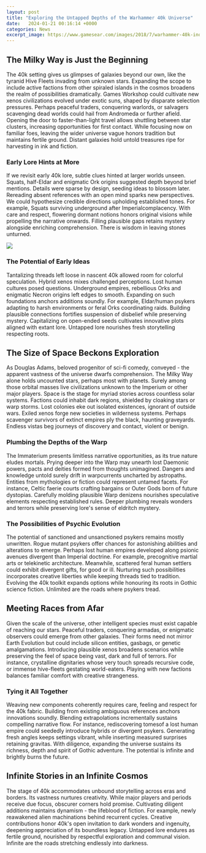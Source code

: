 ```yaml
---
layout: post
title: "Exploring the Untapped Depths of the Warhammer 40k Universe"
date:   2024-01-21 00:16:14 +0000
categories: News
excerpt_image: https://www.gamesear.com/images/2018/7/warhammer-40k-inquisitor-martyr-character-screenshot.jpg
---
```

## The Milky Way is Just the Beginning 

The 40k setting gives us glimpses of galaxies beyond our own, like the tyranid Hive Fleets invading from unknown stars. Expanding the scope to include active factions from other spiraled islands in the cosmos broadens the realm of possibilities dramatically. Games Workshop could cultivate new xenos civilizations evolved under exotic suns, shaped by disparate selection pressures. Perhaps peaceful traders, conquering warlords, or salvagers scavenging dead worlds could hail from Andromeda or further afield. Opening the door to faster-than-light travel allows shuttling between star clusters, increasing opportunities for first contact. While focusing now on familiar foes, leaving the wider universe vague honors tradition but maintains fertile ground. Distant galaxies hold untold treasures ripe for harvesting in ink and fiction.  

### Early Lore Hints at More   

If we revisit early 40k lore, subtle clues hinted at larger worlds unseen. Squats, half-Eldar and enigmatic Ork origins suggested depth beyond brief mentions. Details were sparse by design, seeding ideas to blossom later. Rereading absent references with an open mind sparks new perspectives. We could hypothesize credible directions upholding established tones. For example, Squats surviving underground after Imperialcomplacency. With care and respect, flowering dormant notions honors original visions while propelling the narrative onwards. Filling plausible gaps retains mystery alongside enriching comprehension. There is wisdom in leaving stones unturned.


![](https://www.gamesear.com/images/2018/7/warhammer-40k-inquisitor-martyr-character-screenshot.jpg)
### The Potential of Early Ideas

Tantalizing threads left loose in nascent 40k allowed room for colorful speculation. Hybrid xenos mixes challenged perceptions. Lost human cultures posed questions. Underground empires, rebellious Orks and enigmatic Necron origins left edges to smooth. Expanding on such foundations anchors additions soundly. For example, Eldar/human psykers adapting to harsh environments or feral Orks coordinating raids. Building plausible connections fortifies suspension of disbelief while preserving mystery. Capitalizing on open-ended seeds cultivates innovative plots aligned with extant lore. Untapped lore nourishes fresh storytelling respecting roots.  

## The Size of Space Beckons Exploration

As Douglas Adams, beloved progenitor of sci-fi comedy, conveyed - the apparent vastness of the universe dwarfs comprehension. The Milky Way alone holds uncounted stars, perhaps most with planets. Surely among those orbital masses live civilizations unknown to the Imperium or other major players. Space is the stage for myriad stories across countless solar systems. Factions could inhabit dark regions, shielded by cloaking stars or warp storms. Lost colonies eke out isolated existences, ignorant of outside wars. Exiled xenos forge new societies in wilderness systems. Perhaps scavenger survivors of extinct empires ply the black, haunting graveyards. Endless vistas beg journeys of discovery and contact, violent or benign.

### Plumbing the Depths of the Warp  

The Immaterium presents limitless narrative opportunities, as its true nature eludes mortals. Prying deeper into the Warp may unearth lost Daemonic powers, pacts and deities formed from thoughts unimagined. Dangers and knowledge untold surely drift in warpcurrents uncharted by astropaths. Entities from mythologies or fiction could represent untamed facets. For instance, Celtic faerie courts crafting bargains or Outer Gods born of future dystopias. Carefully molding plausible Warp denizens nourishes speculative elements respecting established rules. Deeper plumbing reveals wonders and terrors while preserving lore's sense of eldritch mystery.

### The Possibilities of Psychic Evolution

The potential of sanctioned and unsanctioned psykers remains mostly unwritten. Rogue mutant psykers offer chances for astonishing abilities and alterations to emerge. Perhaps lost human empires developed along psionic avenues divergent than Imperial doctrine. For example, precognitive martial arts or telekinetic architecture. Meanwhile, scattered feral human settlers could exhibit divergent gifts, for good or ill. Nurturing such possibilities incorporates creative liberties while keeping threads tied to tradition. Evolving the 40k toolkit expands options while honouring its roots in Gothic science fiction. Unlimited are the roads where psykers tread.

## Meeting Races from Afar

Given the scale of the universe, other intelligent species must exist capable of reaching our stars. Peaceful traders, conquering armadas, or enigmatic observers could emerge from other galaxies. Their forms need not mirror Earth Evolution but could include silicon entities, gasbags, or genetic amalgamations. lntroducing plausible xenos broadens scenarios while preserving the feel of space being vast, dark and full of terrors. For instance, crystalline dignitaries whose very touch spreads recursive code, or immense hive-fleets gestating world-eaters. Playing with new factions balances familiar comfort with creative strangeness.

### Tying it All Together

Weaving new components coherently requires care, feeling and respect for the 40k fabric. Building from existing ambiguous references anchors innovations soundly. Blending extrapolations incrementally sustains compelling narrative flow. For instance, rediscovering tomesof a lost human empire could seededly introduce hybrids or divergent psykers. Generating fresh angles keeps settings vibrant, while inserting measured surprises retaining gravitas. With diligence, expanding the universe sustains its richness, depth and spirit of Gothic adventure. The potential is infinite and brightly burns the future. 

## Infinite Stories in an Infinite Cosmos

The stage of 40k accommodates unbound storytelling across eras and borders. Its vastness nurtures creativity. While major players and periods receive due focus, obscurer corners hold promise. Cultivating diligent additions maintains dynamism - the lifeblood of fiction. For example, newly reawakened alien machinations behind recurrent cycles. Creative contributions honor 40k's open invitation to dark wonders and ingenuity, deepening appreciation of its boundless legacy. Untapped lore endures as fertile ground, nourished by respectful exploration and communal vision. Infinite are the roads stretching endlessly into darkness.
